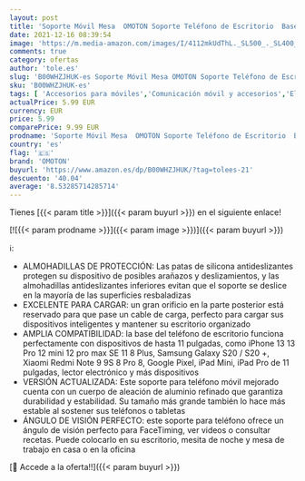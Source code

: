 ```yaml
---
layout: post
title: 'Soporte Móvil Mesa  OMOTON Soporte Teléfono de Escritorio  Base Móvil de Aluminio para iPhone 13 13 Pro 12 Pro Max 12 Mini Xiaomi Redmi 9 9S   Samsung  Huawei  iPad Mini y Otras Smartphones  Negro'
date: 2021-12-16 08:39:54
image: 'https://m.media-amazon.com/images/I/4112mkUdThL._SL500_._SL400_.jpg'
comments: true
category: ofertas
author: 'tole.es'
slug: 'B00WHZJHUK-es Soporte Móvil Mesa OMOTON Soporte Teléfono de Escritorio...'
sku: 'B00WHZJHUK-es'
tags: [ 'Accesorios para móviles','Comunicación móvil y accesorios','Electrónica','Monturas para teléfonos móviles','Soportes de cama y escritorio para teléfonos móviles','ipad','iphone','omoton', ]
actualPrice: 5.99 EUR
currency: EUR
price: 5.99
comparePrice: 9.99 EUR
prodname: 'Soporte Móvil Mesa  OMOTON Soporte Teléfono de Escritorio  Base Móvil de Aluminio para iPhone 13 13 Pro 12 Pro Max 12 Mini Xiaomi Redmi 9 9S   Samsung  Huawei  iPad Mini y Otras Smartphones  Negro'
country: 'es'
flag: '🇪🇸'
brand: 'OMOTON'
buyurl: 'https://www.amazon.es/dp/B00WHZJHUK/?tag=tolees-21'
descuento: '40.04'
average: '8.53285714285714'
---
```


Tienes [{{< param title >}}]({{< param buyurl >}}) en el siguiente enlace!

[![{{< param prodname >}}]({{< param image >}})]({{< param buyurl >}})

ℹ️:

- ALMOHADILLAS DE PROTECCIÓN: Las patas de silicona antideslizantes protegen su dispositivo de posibles arañazos y deslizamientos, y las almohadillas antideslizantes inferiores evitan que el soporte se deslice en la mayoría de las superficies resbaladizas
- EXCELENTE PARA CARGAR: un gran orificio en la parte posterior está reservado para que pase un cable de carga, perfecto para cargar sus dispositivos inteligentes y mantener su escritorio organizado
- AMPLIA COMPATIBILIDAD: la base del teléfono de escritorio funciona perfectamente con dispositivos de hasta 11 pulgadas, como iPhone 13 13 Pro 12 mini 12 pro max SE 11 8 Plus, Samsung Galaxy S20 / S20 +, Xiaomi Redmi Note 9 9S 8 Pro 8, Google Pixel, iPad Mini, iPad Pro de 11 pulgadas, lector electrónico y más dispositivos
- VERSIÓN ACTUALIZADA: Este soporte para teléfono móvil mejorado cuenta con un cuerpo de aleación de aluminio refinado que garantiza durabilidad y estabilidad. Su tamaño más grande también lo hace más estable al sostener sus teléfonos o tabletas
- ÁNGULO DE VISIÓN PERFECTO: este soporte para teléfono ofrece un ángulo de visión perfecto para FaceTiming, ver videos o consultar recetas. Puede colocarlo en su escritorio, mesita de noche y mesa de trabajo en casa o en la oficina

[🛒 Accede a la oferta!!]({{< param buyurl >}})
